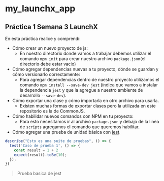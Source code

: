 # my_launchx_app

## Práctica 1 Semana 3 LaunchX

En esta práctica realice y comprendí:

- Cómo crear un nuevo proyecto de js:
    - En nuestro directorio donde vamos a trabajar debemos utilizar el comando `npm init` para crear nuestro archivo `package.json`(el directorio debe estar vacio)
- Cómo agregar dependencias nuevas a tu proyecto, dónde se guardan y cómo versionarlo correctamente:
    - Para agregar dependencias dentro de nuestro proyecto utilizamos el comando `npm install --save-dev jest` (indica que vamos a instalar la dependencia `jest` y que la agregue a nuestro ambiente de desarrollo `--save-dev`).
- Cómo exportar una clase y cómo importarla en otro archivo para usarla.
    - Existen muchas formas de exportar clases pero la utilizada en este repositorio es la de CommonJS.
- Cómo habilidar nuevos comandos con NPM en tu proyecto:
    - Para esto necesitamos ir al archivo `package.json` y debajo de la linea de `scripts` agregamos el comando que queremos habilitar.
- Cómo agregar una prueba de unidad básica con [jest](https://jestjs.io/).
```javascript
describe("Esto es una suite de pruebas", () => {
  test('Caso de prueba 1', () => {
    const result = 1 + 2 
    expect(result).toBe(10);
  });
})
```
> Prueba basica de jest
